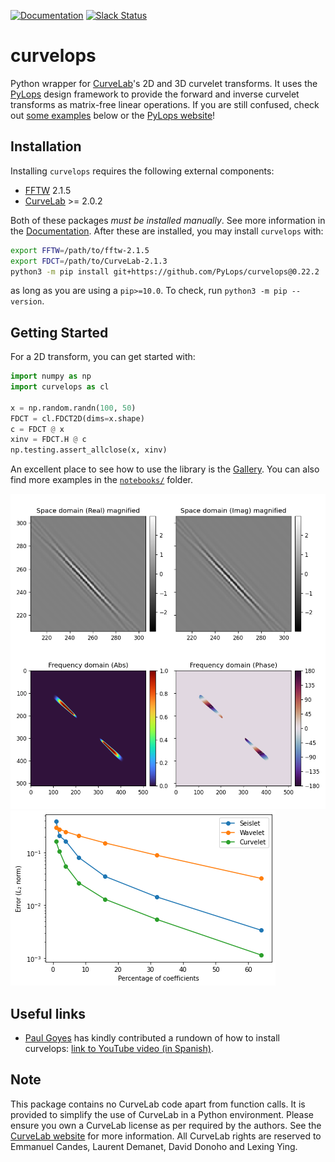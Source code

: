 [![Documentation](https://github.com/PyLops/curvelops/actions/workflows/pages/pages-build-deployment/badge.svg?branch=gh-pages)](https://pylops.github.io/curvelops/)
[![Slack Status](https://img.shields.io/badge/chat-slack-green.svg)](https://pylops.slack.com)

# curvelops

Python wrapper for [CurveLab](http://www.curvelet.org)'s 2D and 3D curvelet
transforms. It uses the [PyLops](https://pylops.readthedocs.io/) design
framework to provide the forward and inverse curvelet transforms as matrix-free
linear operations. If you are still confused, check out
[some examples](https://github.com/PyLops/curvelops/tree/main/examples) below
or the [PyLops website](https://pylops.readthedocs.io/)!

## Installation

Installing `curvelops` requires the following external components:

- [FFTW](http://www.fftw.org/download.html) 2.1.5
- [CurveLab](http://curvelet.org/software.html) >= 2.0.2

Both of these packages _must be installed manually_. See more information in
the [Documentation](https://pylops.github.io/curvelops/installation.html#requirements).
After these are installed, you may install `curvelops` with:

```bash
export FFTW=/path/to/fftw-2.1.5
export FDCT=/path/to/CurveLab-2.1.3
python3 -m pip install git+https://github.com/PyLops/curvelops@0.22.2
```

as long as you are using a `pip>=10.0`. To check, run `python3 -m pip --version`.

## Getting Started

For a 2D transform, you can get started with:

```python
import numpy as np
import curvelops as cl

x = np.random.randn(100, 50)
FDCT = cl.FDCT2D(dims=x.shape)
c = FDCT @ x
xinv = FDCT.H @ c
np.testing.assert_allclose(x, xinv)
```

An excellent place to see how to use the library is the
[Gallery](https://pylops.github.io/curvelops/gallery/index.html). You can also
find more examples in the
[`notebooks/`](https://github.com/PyLops/curvelops/tree/main/notebooks) folder.

![Demo](https://github.com/PyLops/curvelops/raw/main/docssrc/source/static/demo.png)
![Reconstruction](https://github.com/PyLops/curvelops/raw/main/docssrc/source/static/reconstruction.png)

## Useful links

* [Paul Goyes](https://github.com/PAULGOYES) has kindly contributed a rundown of how to install curvelops: [link to YouTube video (in Spanish)](https://www.youtube.com/watch?v=LAFkknyOpGY).

## Note

This package contains no CurveLab code apart from function calls. It is
provided to simplify the use of CurveLab in a Python environment. Please ensure
you own a CurveLab license as per required by the authors. See the
[CurveLab website](http://curvelet.org/software.html) for more information. All
CurveLab rights are reserved to Emmanuel Candes, Laurent Demanet, David Donoho
and Lexing Ying.
